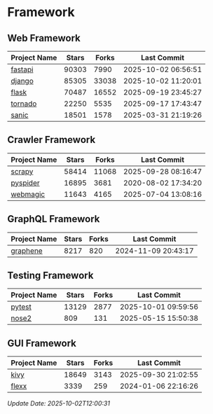 # Framework

## Web Framework
| Project Name | Stars | Forks | Last Commit |
| ------------ | ----- | ----- | ----------- |
| [fastapi](https://github.com/fastapi/fastapi) | 90303 | 7990 | 2025-10-02 06:56:51 |
| [django](https://github.com/django/django) | 85305 | 33038 | 2025-10-02 11:20:01 |
| [flask](https://github.com/pallets/flask) | 70487 | 16552 | 2025-09-19 23:45:27 |
| [tornado](https://github.com/tornadoweb/tornado) | 22250 | 5535 | 2025-09-17 17:43:47 |
| [sanic](https://github.com/sanic-org/sanic) | 18501 | 1578 | 2025-03-31 21:19:26 |

## Crawler Framework
| Project Name | Stars | Forks | Last Commit |
| ------------ | ----- | ----- | ----------- |
| [scrapy](https://github.com/scrapy/scrapy) | 58414 | 11068 | 2025-09-28 08:16:47 |
| [pyspider](https://github.com/binux/pyspider) | 16895 | 3681 | 2020-08-02 17:34:20 |
| [webmagic](https://github.com/code4craft/webmagic) | 11643 | 4165 | 2025-07-04 13:08:16 |

## GraphQL Framework
| Project Name | Stars | Forks | Last Commit |
| ------------ | ----- | ----- | ----------- |
| [graphene](https://github.com/graphql-python/graphene) | 8217 | 820 | 2024-11-09 20:43:17 |

## Testing Framework
| Project Name | Stars | Forks | Last Commit |
| ------------ | ----- | ----- | ----------- |
| [pytest](https://github.com/pytest-dev/pytest) | 13129 | 2877 | 2025-10-01 09:59:56 |
| [nose2](https://github.com/nose-devs/nose2) | 809 | 131 | 2025-05-15 15:50:38 |

## GUI Framework
| Project Name | Stars | Forks | Last Commit |
| ------------ | ----- | ----- | ----------- |
| [kivy](https://github.com/kivy/kivy) | 18649 | 3143 | 2025-09-30 21:02:55 |
| [flexx](https://github.com/flexxui/flexx) | 3339 | 259 | 2024-01-06 22:16:26 |

*Update Date: 2025-10-02T12:00:31*